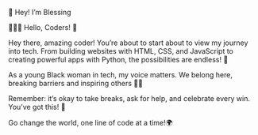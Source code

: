 👋 Hey! I’m Blessing

👩🏾‍💻 Hello, Coders! 🚀

Hey there, amazing coder! You’re about to start about to view my journey into tech. From building websites with HTML, CSS, and JavaScript to creating powerful apps with Python, the possibilities are endless! 🌟

As a young Black woman in tech, my voice matters. We belong here, breaking barriers and inspiring others 💪🏾

Remember: it’s okay to take breaks, ask for help, and celebrate every win. You’ve got this! 💖

Go change the world, one line of code at a time!🌍

<!---
bjns22/bjns22 is a ✨ special ✨ repository because its `README.md` (this file) appears on your GitHub profile.
You can click the Preview link to take a look at your changes.
--->
